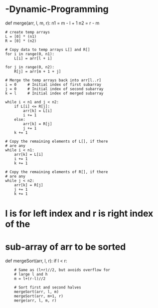 # -Dynamic-Programming

def merge(arr, l, m, r):
    n1 = m - l + 1
    n2 = r - m
 
    # create temp arrays
    L = [0] * (n1)
    R = [0] * (n2)
 
    # Copy data to temp arrays L[] and R[]
    for i in range(0, n1):
        L[i] = arr[l + i]
 
    for j in range(0, n2):
        R[j] = arr[m + 1 + j]
 
    # Merge the temp arrays back into arr[l..r]
    i = 0     # Initial index of first subarray
    j = 0     # Initial index of second subarray
    k = l     # Initial index of merged subarray
 
    while i < n1 and j < n2:
        if L[i] <= R[j]:
            arr[k] = L[i]
            i += 1
        else:
            arr[k] = R[j]
            j += 1
        k += 1
 
    # Copy the remaining elements of L[], if there
    # are any
    while i < n1:
        arr[k] = L[i]
        i += 1
        k += 1
 
    # Copy the remaining elements of R[], if there
    # are any
    while j < n2:
        arr[k] = R[j]
        j += 1
        k += 1
 
# l is for left index and r is right index of the
# sub-array of arr to be sorted
 
 
def mergeSort(arr, l, r):
    if l < r:
 
        # Same as (l+r)//2, but avoids overflow for
        # large l and h
        m = l+(r-l)//2
 
        # Sort first and second halves
        mergeSort(arr, l, m)
        mergeSort(arr, m+1, r)
        merge(arr, l, m, r)
